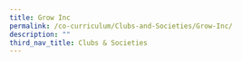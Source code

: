 ```yaml
---
title: Grow Inc
permalink: /co-curriculum/Clubs-and-Societies/Grow-Inc/
description: ""
third_nav_title: Clubs & Societies
---
```

